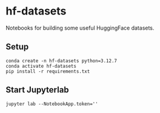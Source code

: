 # hf-datasets
Notebooks for building some useful HuggingFace datasets.

## Setup
```
conda create -n hf-datasets python=3.12.7
conda activate hf-datasets
pip install -r requirements.txt
```

## Start Jupyterlab
```
jupyter lab --NotebookApp.token=''
```
